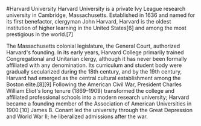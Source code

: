 #Harvard University
Harvard University is a private Ivy League research university in Cambridge, Massachusetts. Established in 1636 and named for its first benefactor, clergyman John Harvard, Harvard is the oldest institution of higher learning in the United States[6] and among the most prestigious in the world.[7]

The Massachusetts colonial legislature, the General Court, authorized Harvard's founding. In its early years, Harvard College primarily trained Congregational and Unitarian clergy, although it has never been formally affiliated with any denomination. Its curriculum and student body were gradually secularized during the 18th century, and by the 19th century, Harvard had emerged as the central cultural establishment among the Boston elite.[8][9] Following the American Civil War, President Charles William Eliot's long tenure (1869–1909) transformed the college and affiliated professional schools into a modern research university; Harvard became a founding member of the Association of American Universities in 1900.[10] James B. Conant led the university through the Great Depression and World War II; he liberalized admissions after the war. 